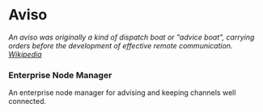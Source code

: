 # Aviso

_An aviso was originally a kind of dispatch boat or "advice boat", carrying orders before the development of effective remote communication. [Wikipedia](https://en.wikipedia.org/wiki/Aviso)_

### Enterprise Node Manager
An enterprise node manager for advising and keeping channels well connected.